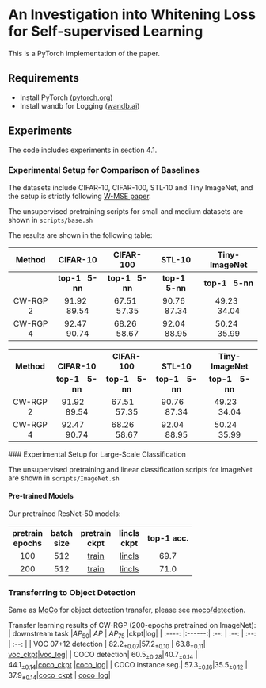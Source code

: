 # An Investigation into Whitening Loss for Self-supervised Learning

This is a PyTorch implementation of the paper.

## Requirements
- Install PyTorch ([pytorch.org](http://pytorch.org))
- Install wandb for Logging ([wandb.ai](https://wandb.ai/)) 

## Experiments
The code includes experiments in section 4.1. 

### Experimental Setup for Comparison of Baselines
The datasets include CIFAR-10, CIFAR-100, STL-10 and Tiny ImageNet, 
and the setup is strictly following [W-MSE paper](https://arxiv.org/abs/2007.06346).

The unsupervised pretraining scripts for small and medium datasets are shown in `scripts/base.sh`

The results are shown in the following table:

| Method  |CIFAR-10 | CIFAR-100 |STL-10 | Tiny-ImageNet |
| :--------:  |:-------------:| :--: | :--: | :--: |
|   | **top-1** &nbsp; **5-nn** |**top-1** &nbsp; **5-nn**  |**top-1** &nbsp; **5-nn** | **top-1** &nbsp; **5-nn** |
| CW-RGP 2|  91.92 &nbsp;   89.54 |  67.51 &nbsp;   57.35  |90.76 &nbsp;   87.34|  49.23 &nbsp;   34.04 |
| CW-RGP 4|  92.47 &nbsp; 90.74| 68.26 &nbsp;  58.67 |92.04 &nbsp; 88.95| 50.24 &nbsp;  35.99 |

<table><tbody>
<!-- START TABLE -->
<!-- TABLE HEADER -->
<th valign="bottom">Method</th>
<th valign="bottom">CIFAR-10</th>
<th valign="bottom">CIFAR-100</th>
<th valign="bottom">STL-10</th>
<th valign="center">Tiny-ImageNet</th>
<!-- TABLE BODY -->
<tr>
<td align="center"></td>
<td align="center"><b>top-1&emsp;5-nn</b></td>
<td align="center"><b>top-1&emsp;5-nn</b></td>
<td align="center"><b>top-1&emsp;5-nn</b></td>
<td align="center"><b>top-1&emsp;5-nn</b></td>
</tr>
<tr>
<td align="center">CW-RGP 2</td>
<td align="center">91.92&emsp;89.54</td>
<td align="center">67.51&emsp;57.35</td>
<td align="center">90.76&emsp;87.34</td>
<td align="center">49.23&emsp;34.04</td>
</tr>
<tr>
<td align="center">CW-RGP 4</td>
<td align="center">92.47&emsp;90.74</td>
<td align="center">68.26&emsp;58.67</td>
<td align="center">92.04&emsp;88.95</td>
<td align="center">50.24&emsp;35.99</td>
</tr>
</tbody></table>
### Experimental Setup for Large-Scale Classification

The unsupervised pretraining and linear classification scripts for ImageNet are shown in `scripts/ImageNet.sh`

#### Pre-trained Models
Our pretrained ResNet-50 models:
<table><tbody>
<!-- START TABLE -->
<!-- TABLE HEADER -->
<th valign="bottom">pretrain<br/>epochs</th>
<th valign="bottom">batch<br/>size</th>
<th valign="bottom">pretrain<br/>ckpt</th>
<th valign="bottom">lincls<br/>ckpt</th>
<th valign="center">top-1 acc.</th>
<!-- TABLE BODY -->
<tr>
<td align="center">100</td>
<td align="center">512</td>
<td align="center"><a href="https://drive.google.com/file/d/1p137aJGGtQIKc_UErx1F0IgUeEbhApS5/view?usp=sharing">train</a></td>
<td align="center"><a href="https://drive.google.com/file/d/1xFsZjQZQ1SUPnhZ1MaZlODNjhqdNKW5h/view?usp=sharing">lincls</a></td>
<td align="center">69.7</td>
</tr>
<tr>
<td align="center">200</td>
<td align="center">512</td>
<td align="center"><a href="https://drive.google.com/file/d/1xMWmEW-AykQ5hdlfir0Tjjn8-UOOMHyx/view?usp=sharing">train</a></td>
<td align="center"><a href="https://drive.google.com/file/d/1mqQS-YwbP7imf2LHRIp-wSmx-8AOjIAm/view?usp=sharing">lincls</a></td>
<td align="center">71.0</td>
</tr>
</tbody></table>

### Transferring to Object Detection
Same as [MoCo](https://github.com/facebookresearch/moco) for object detection transfer, please see [moco/detection](https://github.com/facebookresearch/moco/tree/master/detection).

Transfer learning results of CW-RGP (200-epochs pretrained on ImageNet):
| downstream task |$AP_{50}$| $AP$ | $AP_{75}$ |ckpt|log|
| :----:  |:------:| :--: | :--: | :--: | :--: |
| VOC 07+12 detection  | $82.2_{±0.07}$|$57.2_{±0.10}$ | $63.8_{±0.11}$| [voc_ckpt](https://drive.google.com/file/d/1yUnBCCqcjBRhFJMi8R-cvnTIgqCUh7YB/view?usp=sharing)|[voc_log](https://drive.google.com/file/d/1tKUmBHUQiNZauiZ3Oe4-6YMsRG9iqILp/view?usp=sharing)|
| COCO detection| $60.5_{±0.28}$|$40.7_{±0.14}$ | $44.1_{±0.14}$|[coco_ckpt](https://drive.google.com/file/d/1_QGsK9Uvk60yeAgpMYChUB7QKc9kahTJ/view?usp=sharing) |[coco_log](https://drive.google.com/file/d/1ywNNEHGdX-ecztQV9nDFWN91Mu5cP1h6/view?usp=sharing)|
| COCO instance seg.| $57.3_{±0.16}$|$35.5_{±0.12}$ | $37.9_{±0.14}$|[coco_ckpt](https://drive.google.com/file/d/1_QGsK9Uvk60yeAgpMYChUB7QKc9kahTJ/view?usp=sharing) | [coco_log](https://drive.google.com/file/d/1ywNNEHGdX-ecztQV9nDFWN91Mu5cP1h6/view?usp=sharing)|

